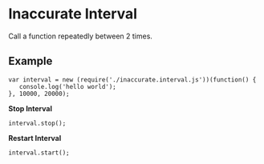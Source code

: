 # Inaccurate Interval
Call a function repeatedly between 2 times.

## Example
```JS
var interval = new (require('./inaccurate.interval.js'))(function() {
   console.log('hello world');
}, 10000, 20000);
```

**Stop Interval**
```JS
interval.stop();
```

**Restart Interval**
```JS
interval.start();
```
